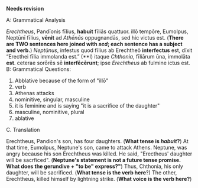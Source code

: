 **Needs revision**

A: Grammatical Analysis

*Erechtheus*, Pandīonis fīlius, **habuit** fīliās quattuor.
illō tempōre, Eumolpus, Neptūnī fīlius, **vēnit** ad *Athēnās* oppugnandās, sed hic victus est.  (**There are TWO sentences here joined with *sed*; each sentence has a subject and verb.**)
*Neptūnus*, infestus quod fīlius ab Erechtheō **interfectus** est, dīxit “Erecthei fīlia immolanda est.” (**I)
itaque *Chthonia*, fīliārum ūna, immolāta **est**. ceterae sorōrēs sē **interfēcērunt**; ipse *Erechtheus* ab fulmine ictus est.
B: Grammatical Questions:
1. Abblative because of the form of "illō"
2. verb
3. Athenas attacks
4. nominitive, singular, masculine
5. it is feminine and is saying "it is a sacrifice of the daughter"
6. masculine, nominitive, plural
7. ablative

C. Translation

Erechtheus, Pandion's son, has four daughters. (**What tense is *habuit*?**)
 At that time, Eumolpus, Neptune's son, came to attack Athens. Neptune, was angry because his son Erechtheus was killed. He said, "Erectheus' daughter will be sacrficed". (**Neptune's statement is not a future tense promise.  What does the gerundive + "to be" express?"**)
 Thus, Chthonia, his only daughter, will be sacrificed. (**What tense is the verb here**?)
 The other, Erechtheus, killed himself by lightning strike. (**What voice is the verb here?**)
